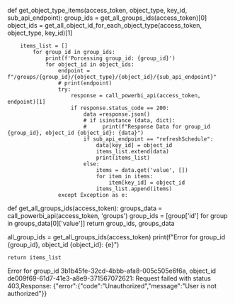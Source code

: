 def get_object_type_items(access_token, object_type, key_id, sub_api_endpoint):
    group_ids = get_all_groups_ids(access_token)[0]
    object_ids = get_all_object_id_for_each_object_type(access_token, object_type, key_id)[1]


        items_list = []
            for group_id in group_ids:
                print(f'Porcessing group_id: {group_id}')
                for object_id in object_ids:
                    endpoint = f"/groups/{group_id}/{object_type}/{object_id}/{sub_api_endpoint}"
                    # print(endpoint)
                    try:
                        response = call_powerbi_api(access_token, endpoint)[1]
                        if response.status_code == 200:
                            data =response.json()
                            # if isinstance (data, dict):
                            #     print(f"Response Data for group_id {group_id}, object_id {object_id}: {data}")
                            if sub_api_endpoint == "refreshSchedule":
                                data[key_id] = object_id
                                items_list.extend(data)
                                print(items_list)
                            else:
                                items = data.get('value', [])
                                for item in items:
                                    item[key_id] = object_id
                                items_list.append(items)
                    except Exception as e:



def get_all_groups_ids(access_token):
    groups_data = call_powerbi_api(access_token, 'groups')
    group_ids = [group['id'] for group in groups_data[0]['value']]
    return group_ids, groups_data

all_group_ids = get_all_groups_ids(access_token)
                print(f"Error for group_id {group_id}, object_id {object_id}: {e}")

    return items_list

Error for group_id 3b1b45fe-32cd-4bbb-afa8-005c505e6f6a, object_id de009f69-61d7-41e3-a8e9-371567072621: Request failed with status 403,Response: {"error":{"code":"Unauthorized","message":"User is not authorized"}}
